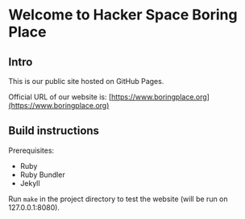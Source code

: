 # Welcome to Hacker Space Boring Place


## Intro

This is our public site hosted on GitHub Pages.

Official URL of our website is:
[https://www.boringplace.org](https://www.boringplace.org)

## Build instructions

Prerequisites:

* Ruby
* Ruby Bundler
* Jekyll

Run `make` in the project directory to test the website (will be run
on 127.0.0.1:8080).

